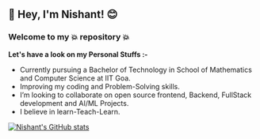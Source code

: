 ## 👋 Hey, I'm Nishant! 😊
### Welcome to my 💥 repository 💥

**Let's have a look on my Personal Stuffs :-**
- Currently pursuing a Bachelor of Technology in School of Mathematics and Computer Science at IIT Goa.
- Improving my coding and Problem-Solving skills.
- I’m looking to collaborate on open source frontend, Backend, FullStack development and AI/ML Projects.
- I believe in learn-Teach-Learn.

[![Nishant's GitHub stats](https://github-readme-stats.vercel.app/api?username=NkOffiCiAL07&show_icons=true&theme=radical)](https://github.com/NkOffiCiAL07/github-readme-stats)
